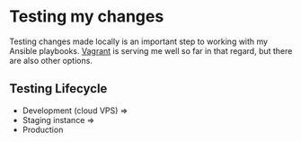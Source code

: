 Testing my changes
==================

Testing changes made locally is an important step to working with my Ansible playbooks. [Vagrant](https://blog.justinwflory.com/2016/06/setting-vagrant-testing-ansible/) is serving me well so far in that regard, but there are also other options.


## Testing Lifecycle

* Development (cloud VPS) =>
* Staging instance =>
* Production
